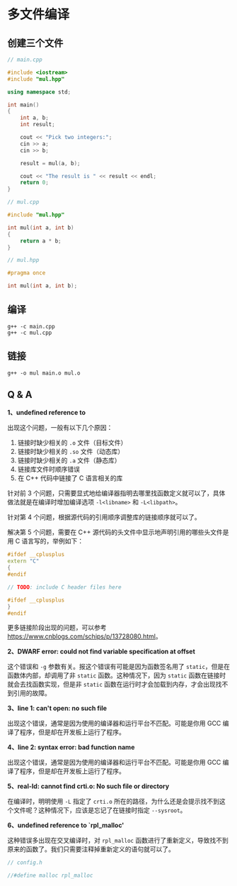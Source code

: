 # 多文件编译

## 创建三个文件

```cpp
// main.cpp

#include <iostream>
#include "mul.hpp"

using namespace std;

int main()
{
    int a, b;
    int result;

    cout << "Pick two integers:";
    cin >> a;
    cin >> b;

    result = mul(a, b);

    cout << "The result is " << result << endl;
    return 0;
}

```

```cpp
// mul.cpp

#include "mul.hpp"

int mul(int a, int b)
{
    return a * b;
}
```

```cpp
// mul.hpp

#pragma once

int mul(int a, int b);
```

## 编译

```shell
g++ -c main.cpp
g++ -c mul.cpp
```

## 链接

```shell
g++ -o mul main.o mul.o
```

## Q & A

**1、undefined reference to**

出现这个问题，一般有以下几个原因：

1. 链接时缺少相关的 `.o` 文件（目标文件）
2. 链接时缺少相关的 `.so` 文件（动态库）
3. 链接时缺少相关的 `.a` 文件（静态库）
4. 链接库文件时顺序错误
5. 在 C++ 代码中链接了 C 语言相关的库

针对前 3 个问题，只需要显式地给编译器指明去哪里找函数定义就可以了，具体做法就是在编译时增加编译选项 `-l<libname>` 和 `-L<libpath>`。

针对第 4 个问题，根据源代码的引用顺序调整库的链接顺序就可以了。

解决第 5 个问题，需要在 C++ 源代码的头文件中显示地声明引用的哪些头文件是用 C 语言写的，举例如下：

```cpp
#ifdef __cplusplus
extern "C"
{
#endif

// TODO: include C header files here

#ifdef __cplusplus
}
#endif
```

更多链接阶段出现的问题，可以参考 <https://www.cnblogs.com/schips/p/13728080.html>。

**2、DWARF error: could not find variable specification at offset**

这个错误和 `-g` 参数有关。报这个错误有可能是因为函数签名用了 `static`，但是在函数体内部，却调用了非 `static` 函数。这种情况下，因为 `static` 函数在链接时就会去找函数实现，但是非 `static` 函数在运行时才会加载到内存，才会出现找不到引用的故障。

**3、line 1: can't open: no such file**

出现这个错误，通常是因为使用的编译器和运行平台不匹配。可能是你用 GCC 编译了程序，但是却在开发板上运行了程序。

**4、line 2: syntax error: bad function name**

出现这个错误，通常是因为使用的编译器和运行平台不匹配。可能是你用 GCC 编译了程序，但是却在开发板上运行了程序。

**5、real-ld: cannot find crti.o: No such file or directory**

在编译时，明明使用 `-L` 指定了 `crti.o` 所在的路径，为什么还是会提示找不到这个文件呢？这种情况下，应该是忘记了在链接时指定 `--sysroot`。

**6、undefined reference to `rpl_malloc'**

这种错误多出现在交叉编译时，对 `rpl_malloc` 函数进行了重新定义，导致找不到原来的函数了。我们只需要注释掉重新定义的语句就可以了。

```cpp
// config.h

//#define malloc rpl_malloc
```
